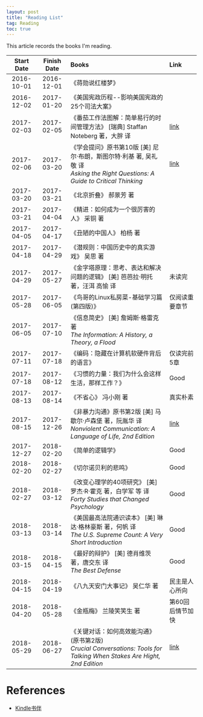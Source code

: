 ```yaml
---
layout: post
title: "Reading List"
tag: Reading
toc: true
---
```


This article records the books I'm reading.

<!--more-->

| Start Date | Finish Date | Books | Link  |
| :--------: | :---------: | :---- | :---- |
| 2016-10-01 | 2016-12-01  | 《蒋勋说红楼梦》 | |
| 2016-12-02 | 2017-01-20  | 《美国宪政历程--影响美国宪政的25个司法大案》 | |
| 2017-02-03 | 2017-02-05  | 《番茄工作法图解：简单易行的时间管理方法》 [瑞典] Staffan Noteberg 著，大胖 译 | <a href="{{ site.base-url }}/2017/02/28/the-pomodoro-technique.html"> link </a> |
| 2017-02-06 | 2017-03-20  | 《学会提问》原书第10版 [美] 尼尔·布朗，斯图尔特·利基 著, 吴礼敬 译<br>*Asking the Right Questions: A Guide to Critical Thinking* | <a href="{{ site.base-url }}/2017/03/20/asking-the-right-questions.html"> link </a> |
| 2017-03-20 | 2017-03-21  | 《北京折叠》 郝景芳 著 | |
| 2017-03-21 | 2017-04-04  | 《精进：如何成为一个很厉害的人》 采铜 著 | |
| 2017-04-05 | 2017-04-17  | 《丑陋的中国人》 柏杨 著 | |
| 2017-04-18 | 2017-04-29  | 《潜规则：中国历史中的真实游戏》 吴思 著 | |
| 2017-04-29 | 2017-05-27  | 《金字塔原理：思考、表达和解决问题的逻辑》 [美] 芭芭拉·明托 著，汪洱 高愉 译 | 未读完 |
| 2017-05-28 | 2017-06-05  | 《鸟哥的Linux私房菜-基础学习篇(第四版)》 | 仅阅读重要章节 |
| 2017-06-05 | 2017-07-10  | 《信息简史》 [美] 詹姆斯·格雷克 著<br>*The Information: A History, a Theory, a Flood* | |
| 2017-07-11 | 2017-07-18  | 《编码：隐藏在计算机软硬件背后的语言》 | 仅读完前5章 |
| 2017-07-18 | 2017-08-12  | 《习惯的力量：我们为什么会这样生活，那样工作？》 | Good |
| 2017-08-13 | 2017-08-14  | 《不省心》 冯小刚 著 | 真实朴素 |
| 2017-08-15 | 2017-12-26  | 《非暴力沟通》原书第2版 [美] 马歇尔·卢森堡 著，阮胤华 译<br>*Nonviolent Communication: A Language of Life, 2nd Edition* | <a href="{{ site.base-url }}/2017/12/26/nonviolent-communication.html"> link </a> |
| 2017-12-27 | 2018-02-20  | 《简单的逻辑学》 | Good |
| 2018-02-20 | 2018-02-27  | 《切尔诺贝利的悲鸣》 | Good |
| 2018-02-27 | 2018-03-12  | 《改变心理学的40项研究》 [美] 罗杰·R·霍克 著，白学军 等 译<br>*Forty Studies that Changed Psychology* | Good |
| 2018-03-13 | 2018-03-14  | 《美国最高法院通识读本》 [美] 琳达·格林豪斯 著，何帆 译<br>*The U.S. Supreme Count: A Very Short Introduction* | Good |
| 2018-03-15 | 2018-04-15  | 《最好的辩护》 [美] 德肖维茨 著，唐交东 译<br>*The Best Defense* | Good |
| 2018-04-15 | 2018-04-19  | 《八九天安门大事记》 吴仁华 著 | 民主是人心所向 |
| 2018-04-20 | 2018-05-28  | 《金瓶梅》 兰陵笑笑生 著 | 第60回后情节加快 |
| 2018-05-29 | 2018-06-27  | 《关键对话：如何高效能沟通》(原书第2版)<br>*Crucial Conversations: Tools for Talking When Stakes Are Hight, 2nd Edition* | <a href="{{ site.base-url }}/2018/06/23/crucial-conversations.html"> link </a> |

<p/>

# References

* [Kindle书伴](https://bookfere.com/)
